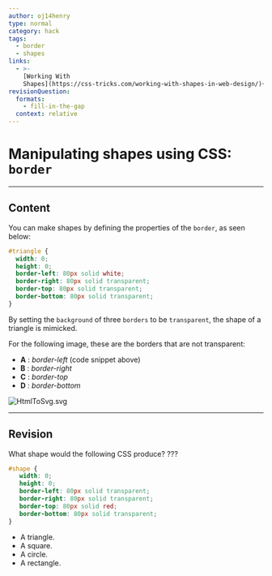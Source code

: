 ```yaml
---
author: oj14henry
type: normal
category: hack
tags:
  - border
  - shapes
links:
  - >-
    [Working With
    Shapes](https://css-tricks.com/working-with-shapes-in-web-design/){website}
revisionQuestion:
  formats:
    - fill-in-the-gap
  context: relative
---
```


# Manipulating shapes using CSS: `border`


---

## Content

You can make shapes by defining the properties of the `border`, as seen below:

```css
#triangle {
  width: 0;
  height: 0;
  border-left: 80px solid white;
  border-right: 80px solid transparent;
  border-top: 80px solid transparent;
  border-bottom: 80px solid transparent;
}
```

By setting the `background` of three `borders` to be `transparent`, the shape of a triangle is mimicked.

For the following image, these are the borders that are not transparent:

- **A** : *border-left* (code snippet above)
- **B** : *border-right*
- **C** : *border-top*
- **D** : *border-bottom*

![HtmlToSvg.svg](https://img.enkipro.com/34ca2aafa9de4ed519daa02ad9052127.png)


---

## Revision

What shape would the following CSS produce? ???

```css
#shape {
   width: 0;
   height: 0;
   border-left: 80px solid transparent;
   border-right: 80px solid transparent;
   border-top: 80px solid red;
   border-bottom: 80px solid transparent;
}
```

- A triangle.
- A square.
- A circle.
- A rectangle.
